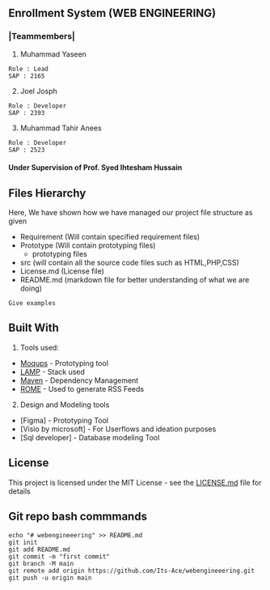 ## Enrollment System (WEB ENGINEERING)

### |Teammembers|
  1. Muhammad Yaseen
  ```
  Role : Lead
  SAP : 2165
  ```
  2. Joel Josph
  ```
  Role : Developer
  SAP : 2393
  ```
  3. Muhammad Tahir Anees
  ```
  Role : Developer
  SAP : 2523
  ```
#### Under Supervision of Prof. Syed Ihtesham Hussain 


## Files Hierarchy
Here, We have shown how we have managed our project file structure as given
* Requirement (Will contain specified requirement files)
* Prototype (Will contain prototyping files)
  * prototyping files
* src (will contain all the source code files such as HTML,PHP,CSS)
* License.md (License file)
* README.md (markdown file for better understanding of what we are doing)
  

```
Give examples
```

## Built With

1. Tools used:
 * [Moqups](https://moqups.com) - Prototyping tool
 * [LAMP](https://bitnami.com/stack/lamp/installer) - Stack used
 * [Maven](https://maven.apache.org/) - Dependency Management
 * [ROME](https://rometools.github.io/rome/) - Used to generate RSS Feeds
2. Design and Modeling tools
 * [Figma] - Prototyping Tool
 * [Visio by microsoft] - For Userflows and ideation purposes
 * [Sql developer] - Database modeling Tool
 
## License

This project is licensed under the MIT License - see the [LICENSE.md](LICENSE.md) file for details

## Git repo bash commmands
```
echo "# webengineeering" >> README.md
git init
git add README.md
git commit -m "first commit"
git branch -M main
git remote add origin https://github.com/Its-Ace/webengineeering.git
git push -u origin main
```



